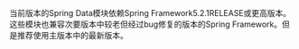 当前版本的Spring Data模块依赖Spring Framework5.2.1RELEASE或更高版本。这些模块也兼容次要版本中较老但经过bug修复的版本的Spring Framework。但是推荐使用主版本中的最新版本。



